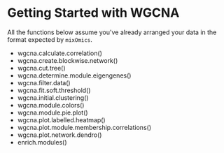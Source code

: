 # Getting Started with WGCNA

All the functions below assume you've already arranged your data in the format
expected by `mixOmics`.

- wgcna.calculate.correlation()
- wgcna.create.blockwise.network()
- wgcna.cut.tree()
- wgcna.determine.module.eigengenes()
- wgcna.filter.data()
- wgcna.fit.soft.threshold()
- wgcna.initial.clustering()
- wgcna.module.colors()
- wgcna.module.pie.plot()
- wgcna.plot.labelled.heatmap()
- wgcna.plot.module.membership.correlations()
- wgcna.plot.network.dendro()
- enrich.modules()
